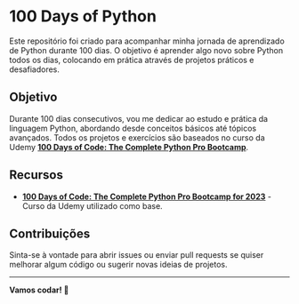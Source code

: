 # 100 Days of Python

Este repositório foi criado para acompanhar minha jornada de aprendizado de Python durante 100 dias. O objetivo é aprender algo novo sobre Python todos os dias, colocando em prática através de projetos práticos e desafiadores.

## Objetivo

Durante 100 dias consecutivos, vou me dedicar ao estudo e prática da linguagem Python, abordando desde conceitos básicos até tópicos avançados. Todos os projetos e exercícios são baseados no curso da Udemy **[100 Days of Code: The Complete Python Pro Bootcamp](https://www.udemy.com/course/100-days-of-code/)**.

## Recursos

- **[100 Days of Code: The Complete Python Pro Bootcamp for 2023](https://www.udemy.com/course/100-days-of-code/)** - Curso da Udemy utilizado como base.

## Contribuições

Sinta-se à vontade para abrir issues ou enviar pull requests se quiser melhorar algum código ou sugerir novas ideias de projetos.


---

**Vamos codar! 🚀**
